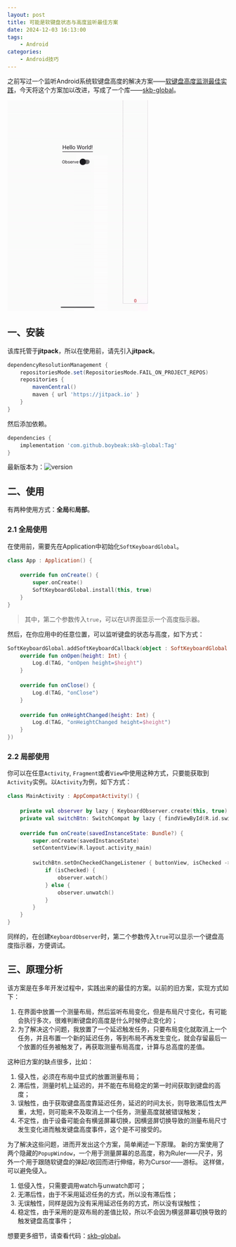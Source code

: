 ```yaml
---
layout: post
title: 可能是软键盘状态与高度监听最佳方案
date: 2024-12-03 16:13:00
tags:
    - Android
categories:
    - Android技巧
---
```


之前写过一个监听Android系统软键盘高度的解决方案——[软键盘高度监测最佳实践](./2023-07-29-软键盘高度监测最佳实践.md)，今天将这个方案加以改进，写成了一个库——[skb-global](https://github.com/boybeak/skb-global)。

<!-- more -->

![gif](/assets/images/skb-global.gif)

## 一、安装
该库托管于**jitpack**，所以在使用前，请先引入**jitpack**。
```groovy
dependencyResolutionManagement {
    repositoriesMode.set(RepositoriesMode.FAIL_ON_PROJECT_REPOS)
    repositories {
        mavenCentral()
        maven { url 'https://jitpack.io' }
    }
}
```
然后添加依赖。
```groovy
dependencies {
    implementation 'com.github.boybeak:skb-global:Tag'
}
```
最新版本为：![version](https://jitpack.io/v/boybeak/skb-global.svg)

## 二、使用
有两种使用方式：**全局**和**局部**。

### 2.1 全局使用
在使用前，需要先在Application中初始化`SoftKeyboardGlobal`。
```kotlin
class App : Application() {

    override fun onCreate() {
        super.onCreate()
        SoftKeyboardGlobal.install(this, true)
    }
}
```
> 其中，第二个参数传入`true`，可以在UI界面显示一个高度指示器。

然后，在你应用中的任意位置，可以监听键盘的状态与高度，如下方式：
```kotlin
SoftKeyboardGlobal.addSoftKeyboardCallback(object : SoftKeyboardGlobal.SoftKeyboardCallback {
    override fun onOpen(height: Int) {
        Log.d(TAG, "onOpen height=$height")
    }

    override fun onClose() {
        Log.d(TAG, "onClose")
    }

    override fun onHeightChanged(height: Int) {
        Log.d(TAG, "onHeightChanged height=$height")
    }
})
```

### 2.2 局部使用
你可以在任意`Activity`, `Fragment`或者`View`中使用这种方式，只要能获取到`Activity`实例。以`Activity`为例，如下方式：
```kotlin
class MainActivity : AppCompatActivity() {

    private val observer by lazy { KeyboardObserver.create(this, true) }
    private val switchBtn: SwitchCompat by lazy { findViewById(R.id.switchBtn) }

    override fun onCreate(savedInstanceState: Bundle?) {
        super.onCreate(savedInstanceState)
        setContentView(R.layout.activity_main)

        switchBtn.setOnCheckedChangeListener { buttonView, isChecked ->
            if (isChecked) {
                observer.watch()
            } else {
                observer.unwatch()
            }
        }
    }
}
```
同样的，在创建`KeyboardObserver`时，第二个参数传入`true`可以显示一个键盘高度指示器，方便调试。

## 三、原理分析
该方案是在多年开发过程中，实践出来的最佳的方案。以前的旧方案，实现方式如下：
1. 在界面中放置一个测量布局，然后监听布局变化，但是布局尺寸变化，有可能会执行多次，很难判断键盘的高度是什么时候停止变化的；
2. 为了解决这个问题，我放置了一个延迟触发任务，只要布局变化就取消上一个任务，并且布置一个新的延迟任务，等到布局不再发生变化，就会存留最后一个放置的任务被触发了，再获取测量布局高度，计算与总高度的差值。

这种旧方案的缺点很多，比如：
1. 侵入性，必须在布局中显式的放置测量布局；
2. 滞后性，测量时机上延迟的，并不能在布局稳定的第一时间获取到键盘的高度；
3. 误触性，由于获取键盘高度靠延迟任务，延迟的时间太长，则导致滞后性太严重，太短，则可能来不及取消上一个任务，测量高度就被错误触发；
4. 不定性，由于设备可能会有横竖屏幕切换，因横竖屏切换导致的测量布局尺寸发生变化进而触发键盘高度事件，这个是不可接受的。

为了解决这些问题，进而开发出这个方案，简单阐述一下原理。
新的方案使用了两个隐藏的`PopupWindow`，一个用于测量屏幕的总高度，称为Ruler——尺子，另外一个用于跟随软键盘的弹起/收回而进行伸缩，称为Cursor——游标。
这样做，可以避免侵入。
1. 低侵入性，只需要调用watch与unwatch即可；
2. 无滞后性，由于不采用延迟任务的方式，所以没有滞后性；
3. 无误触性，同样是因为没有采用延迟任务的方式，所以没有误触性；
4. 稳定性，由于采用的是双布局的差值比较，所以不会因为横竖屏幕切换导致的触发键盘高度事件；

想要更多细节，请查看代码：[skb-global](https://github.com/boybeak/skb-global)。
